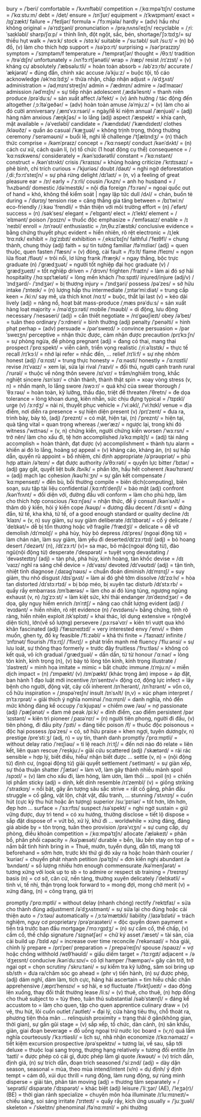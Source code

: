 bury = /ˈberi/
comfortable = /ˈkʌmftəbl/
competition = /ˌkɑːmpəˈtɪʃn/
costume = /ˈkɑːstuːm/
debt = /det/
ensure = /ɪnˈʃʊr/
equipment = /ɪˈkwɪpmənt/
exact = /ɪɡˈzækt/
failure = /ˈfeɪljər/
formula = /ˈfɔːmjələ/
hardly = (adv) hầu như không
original = /əˈrɪdʒənl/
pronunciation = /prəˌnʌnsiˈeɪʃn/
recyclable = /ˌriːˈsaɪkləbl/
sharp/ʃɑːp/ = thình lình, đột ngột, sắc, bén,
shortage/ˈʃɔːtɪdʒ/= sự thiếu hụt
walk = /wɔːk/
stock = /stɑːk/
suitable = /ˈsuːtəbl/
suit /suːt/ = (n) bộ đồ, (v) làm cho thích hợp
support = /səˈpɔːrt/
surprising = /sərˈpraɪzɪŋ/
symptom = /ˈsɪmptəm/f
temperature = /ˈtemprətʃər/
thought = /θɔːt/
tradition = /trəˈdɪʃn/
unfortunately = /ʌnˈfɔːrtʃənətli/
wrap = /ræp/
resist /rɪˈzɪst/ = (v) kháng cự
absolutely /ˈæbsəluːtli/ = hoàn toàn
absorb = /əbˈzɔːrb/
accurate /ˈækjərət/ = đúng đắn, chính xác
accuse /əˈkjuːz/ = buộc tội, tố cáo
acknowledge /əkˈnɑːlɪdʒ/ = thừa nhận, chấp nhận
adjust = /əˈdʒʌst/
administration = /ədˌmɪnɪˈstreɪʃn/
admin = /ˈædmɪn/
admire = /ədˈmaɪər/
admission /ədˈmɪʃn/ = sự tiếp nhận
adolescent /ˌædəˈlesnt/ = thanh niên
produce /prəˈduːs/ = sản xuất
affect /əˈfekt/ = (v) ảnh hưởng / tác động đến
altogether /ˌɔːltəˈɡeðər/ = (adv) hoàn toàn
amuse /əˈmjuːz/ = (v) làm cho ai đó cười
anniversary /ˌænɪˈvɜːrsəri/ = ngày/lễ kỉ niệm
annual /ˈænjuəl/ = (adj) hàng năm
anxious /ˈæŋkʃəs/ = lo lắng (adj)
aspect /ˈæspekt/ = khía cạnh, mặt
available = /əˈveɪləbl/
candidate = /ˈkændɪdət/ /ˈkændɪdeɪt/
clothes /kləʊðz/ = quần áo
casual /ˈkæʒuəl/ = không trịnh trọng, thông thường
ceremony /ˈserəməʊni/ = buổi lễ, nghi lễ
challenge /ˈtʃælɪndʒ/ = (n) thách thức
comprise = /kəmˈpraɪz/
concept = /ˈkɑːnsept/
conduct /kənˈdʌkt/ = (n) cách cư xử, cách quản lí, (v) tổ chức (1 hoạt động cụ thể)
consequence = /ˈkɑːnsɪkwens/
considerately = /kənˈsɪdərətli/
constant = /ˈkɑːnstənt/
construct = /kənˈstrʌkt/
crisis /ˈkraɪsɪs/ = khủng hoảng
criticize /ˈkrɪtɪsaɪz/ = phê bình, chỉ trích
curious = /ˈkjʊriəs/
doubt /daʊt/ = nghi ngờ
deforestation /ˌdiːˌfɔːrɪˈsteɪʃn/ = sự phá rừng
delight /dɪˈlaɪt/ = (n, v) a feeling of great pleasure
ear = /ɪr/
early = /ˈɜːrli/
cousin /ˈkʌzn/ = anh họ
husband = /ˈhʌzbənd/
domestic /dəˈmestɪk/ = nội địa
foreign /ˈfɔːrən/ = ngoại quốc
out of hand = khó, không thể kiểm soát | ngay lập tức
dull /dʌl/ = chán, buồn tẻ
during = /ˈdʊrɪŋ/
tension rise = căng thẳng gia tăng
between = /bɪˈtwiːn/
eco-friendly /ˌiːkəʊ ˈfrendli/ = thân thiện với môi trường
effort = (n) /ˈefərt/
success = (n)  /səkˈses/
elegant = /ˈelɪɡənt/
elect = /ɪˈlekt/
element = /ˈelɪmənt/
poison /ˈpɔɪzn/ = thuốc độc
emphasize = /ˈemfəsaɪz/
enable = /ɪˈneɪbl/
enroll = /ɪnˈrəʊl/
enthusiastic = /ɪnˌθuːziˈæstɪk/
conclusive evidence = bằng chứng thuyết phục
evident = hiển nhiên, rõ rệt
electronic = /ɪˌlekˈtrɑːnɪk/
exhibit = /ɪɡˈzɪbɪt/
exhibition = /ˌeksɪˈbɪʃn/
faithful /ˈfeɪθfl/ = chung thành, chung thủy (adj)
faith = sự tin tưởng
familiar /fəˈmɪliər/ (adj) = quen thuộc, quen
fasten /ˈfæsn/ = (v) đóng, cài
fault = /fɔːlt/
flame /fleɪm/ = ngọn lửa
float /fləʊt/ = trôi nổi, lơ lửng
frank /fræŋk/ = ngay thẳng, bộc trực
graduate (n) /ˈɡrædʒuət/ = người tốt nghiệp đại học
graduate (v) /ˈɡrædʒueɪt/ = tốt nghiệp
driven = /ˈdrɪvn/
frighten /ˈfraɪtn/ = làm ai đó sợ hãi
hospitality /ˌhɑːspɪˈtæləti/ = lòng mến khách /ˈhɑːspɪtl/
injured/injure (adj/v) /ˈɪndʒərd/- /ˈɪndʒər/ = bị thương
injury = /ˈɪndʒəri/
possess /pəˈzes/ = sở hữu
intake /ˈɪnteɪk/ = (n) lượng hấp thu
intermediate /ˌɪntərˈmiːdiət/ = trung cấp
keen = /kiːn/ say mê, ưa thích
knot /nɑːt/ = buộc, thắt lại
last (v) = kéo dài
lively (adj) = năng nổ, hoạt bát
mass-produce /ˌmæs prəˈduːs/ = sản xuất hàng loạt
majority = /məˈdʒɔːrəti/
mobile /ˈməʊbl/ = di động, lưu động
necessary /ˈnesəseri/ (adj) = cần thiết
negotiate = /nɪˈɡəʊʃieɪt/
obey /əˈbeɪ/ = tuân theo
ordinary /ˈɔːrdneri/ = bình thường (adj)
penalty /ˈpenəlti/ = hình phạt
perhap = (adv)
persuade = /pərˈsweɪd/ > convince
persuasion = /pərˈsweɪʒn/
perceptive = nhận thức được, cảm nhận được
precaution /prɪˈkɔːʃn/ = sự phòng ngừa, đề phòng
pregnant (adj) = đang có thai, mang thai
prospect /ˈprɑːspekt/ = viễn cảnh, triển vọng
realistic /ˌriːəˈlɪstɪk/ = thực tế
recall /rɪˈkɔːl/ = nhớ lại
refer = nhắc đến, …
relief /rɪˈliːf/ = sự nhẹ nhõm
honest (adj) /ˈɑːnɪst/ = trung thực
honesty = /ˈɑːnəsti/
honestly = /ˈɑːnɪstli/
revise /rɪˈvaɪz/ = xem lại, sửa lại
rival /ˈraɪvl/ = đối thủ, người cạnh tranh
rural /ˈrʊrəl/ = thuộc về nông thôn
severe /sɪˈvɪr/ = trầm/nghiêm trọng, khắc nghiệt
sincere /sɪnˈsɪr/ = chân thành, thành thật
spin = xoay vòng
stress (v, n) = nhấn mạnh, lo lắng
swore /swɔːr/ = quá khứ của swear
thorough /ˈθɜːrəʊ/ = hoàn toàn, kỹ lưỡng, thấu đáo, triệt để
threaten /ˈθretn/ = đe dọa
tolerance = lòng khoan dung, kiên nhẫn, sức chịu đựng
typical = /ˈtɪpɪkl/
urge (v) /ɜːrdʒ/ = nài nỉ, thuyết phục
vehicle = /ˈviːəkl/,  /ˈviːhɪkl/
venue = địa điểm, nơi diễn ra
presence = sự hiện diện
present (v) /prɪˈzent/ = đưa ra, trình bày, bày tỏ, (adj) /ˈpreznt/ = có mặt, hiện tại, (n) /ˈpreznt/ = hiện tại, quà tặng
vital = quan trọng
whereas /ˌwerˈæz/ = ngược lại, trong khi đó
witness /ˈwɪtnəs/ = (v, n) chứng kiến, người chứng kiến
worsen /ˈwɜːrsn/ = trở nên/ làm cho xấu đi, tệ hơn
accomplished /əˈkɑːmplɪʃt/ = (adj) tài năng
accomplish = hoàn thành, đạt được (v)
accomplishment = thành tựu
alarm = khiến ai đó lo lắng, hoảng sợ
appeal = (v) kháng cáo, kháng án, (n) sự hấp dẫn, quyến rũ
appoint = bổ nhiệm, chỉ định
appropriate /əˈprəʊpriət/ = phù hợp
attain /əˈteɪn/ = đạt được
authority /əˈθɔːrəti/ = quyền lực
bitter /ˈbɪtər/ = (adj) gay gắt, quyết liệt
bulk /bʌlk/ = phần lớn, hầu hết
coherent /kəʊˈhɪrənt/ = (adj) mạch lạc
cohesion /kəʊˈhiːʒn/ = sự gắn kết
compensate /ˈkɑːmpenseɪt/ = đền bù, bồi thường
compile = biên dịch(computing), biên soạn, sưu tập tài liệu
confidential /ˌkɑːnfɪˈdenʃl/ = bảo mật (adj)
confront /kənˈfrʌnt/ = đối diện với, đường đầu với
conform = làm cho phù hợp, làm cho thích hợp
conscious /ˈkɑːnʃəs/ = nhận thức, để ý
consult /kənˈsʌlt/ = thăm dò ý kiến, hỏi ý kiến
cope /kəʊp/ = đương đầu
decent /ˈdiːsnt/ = đứng đắn, tử tế, kha khá, tử tế, of a good enough standard or quality
decline /dɪˈklaɪn/ = (v, n) suy giảm, sự suy giảm
deliberate /dɪˈlɪbərət/ = cố ý
delicate /ˈdelɪkət/=  dễ bị tổn thương hoặc vỡ
fragile /ˈfrædʒl/ = delicate = dễ vỡ
demolish /dɪˈmɒlɪʃ/ = phá hủy, hủy bỏ
depress /dɪˈpres/ (ngoại động từ) = làm chán nản, làm suy giảm, làm yếu đi
deserted/dɪˈzɜːrtɪd/ (adj) = bỏ hoang
desert /ˈdezərt/ (n), /dɪˈzɜːrt/ (v)= sa mạc, bỏ mặc(ngoại động từ), đào ngũ(nội động từ)
desperate /ˈdespərət/ = tuyệt vọng
devastating /ˈdevəsteɪtɪŋ/ (adj) = tàn phá, phá hủy, kinh hoàng, tàn khốc
devise = /dɪˈvaɪz/ nghĩ ra sáng chế
device = /dɪˈvaɪs/
devoted /dɪˈvəʊtɪd/ (adj) = tận tình, nhiệt tình
diagnose /ˌdaɪəɡˈnəʊs/ = chuẩn đoán
diminish /dɪˈmɪnɪʃ/ = suy giảm, thu nhỏ
disgust /dɪsˈɡʌst/ = làm ai đó ghê tởm
dissolve /dɪˈzɑːlv/ = hòa tan
distorted /dɪˈstɔːrtɪd/ = bị bóp méo, bị xuyên tạc
disturb /dɪˈstɜːrb/ = quấy rầy
embarrass /ɪmˈbærəs/ = làm cho ai đó lúng túng, ngượng ngùng
exhaust (v, n) /ɪɡˈzɔːst/ = làm kiệt sức, khí thải
endanger /ɪnˈdeɪndʒər/ = đe dọa, gây nguy hiểm
enrich /ɪnˈrɪtʃ/ = nâng cao chất lượng
evident (adj) /ˈevɪdənt/ = hiển nhiên, rõ rệt
evidence (n) /ˈevɪdəns/= bằng chứng, tính rõ ràng, hiển nhiên
exploit /ɪkˈsplɔɪt/ = khai thác, lợi dụng
extensive = rộng(về diện tích), lớn(về số lượng)
persevere /ˌpɜːrsəˈvɪr/ = kiên trì vượt qua khó khăn
fascinated (adj) /ˈfæsɪneɪtɪd/ = very interested
envy /ˈenvi/ = thèm muốn, ghen tỵ, đố kỵ
feasible /ˈfiːzəbl/ = khả thi
finite = /ˈfaɪnaɪt/ infinite /ˈɪnfɪnət/
flourish /ˈflɜːrɪʃ/ /ˈflʌrɪʃ/ = phát triển mạnh mẽ
fluency /ˈfluːənsi/ = sự lưu loát, sự thông thạo
formerly = trước đây
fruitless /ˈfruːtləs/ = không có kết quả, vô ích
gradual /ˈɡrædʒuəl/ = dần dần, từ từ
honour /ˈɑːnər/ = lòng tôn kính, kính trọng (n), (v) bày tỏ lòng tôn kính, kính trọng
illustrate /ˈɪləstreɪt/ = minh họa
imitate = mimic = bắt chước
immune /ɪˈmjuːn/ = miễn dịch
impact = (n) /ˈɪmpækt/ (v) /ɪmˈpækt/ (khác trọng âm)
impose = áp đặt, ban hành 1 đạo luật mới
incentive /ɪnˈsentɪv/= động cơ, động lực
infect = lây bệnh cho người, động vật, cây cối
inherent /ɪnˈherənt/,  /ɪnˈhɪrənt/ = vốn có, cố hữu
inspiration = /ˌɪnspəˈreɪʃn/
insult /ɪnˈsʌlt/ (n,v) = xúc phạm
interpret /ɪnˈtɜːrprət/ = giải thích ý nghĩa
nominal /ˈnɑːmɪnl/ = danh nghĩa, nhỏ đến mức không đáng kể
occupy /ˈɑːkjupaɪ/ = chiếm
owe /əʊ/ = nợ
passionate (adj) /ˈpæʃənət/ = đam mê
peak /piːk/ = đỉnh điểm, cao điểm
persistent /pərˈsɪstənt/ = kiên trì
pioneer /ˌpaɪəˈnɪr/ = (n) người tiên phong, người đi đầu, (v) tiên phòng, đi đầu
pity /ˈpɪti/ = đáng tiếc
poison /f/ = thuốc độc
poisonous = độc hại
possess /pəˈzes/ = có, sở hữu
praise = khen ngợi, tuyên dương(v, n)
prestige /preˈstiːʒ/ (adj, n) = uy tín, thanh danh
promptly /ˈprɑːmptli/ = without delay
ratio /ˈreɪʃiəʊ/ = tỉ lệ
reach /riːtʃ/ = đến nơi nào đó
relate = liên kết, liên quan
rescue /ˈreskjuː/= giải cứu
scattered (adj) /ˈskætərd/ = rải rác
sensible = hợp lý, biết điều, hiểu/ nhận biết được …
settle (v, n) = (nội động từ) định cư, (ngoại động từ) giải quyết
settlement /ˈsetlmənt/ = sự giàn xếp, sự thỏa thuận
shatter /ˈʃætər/ = làm vỡ, làm gãy thành nhiều mảnh
spoil /spɔɪl/ = (v) làm cho xấu đi, làm hỏng, làm ươn, làm thối …
spoil (n) = chiến lợi phẩm
sticky (adj) = dính, kết dính
resemble /rɪˈzembl/ (v) = giống
striking /ˈstraɪkɪŋ/ = nổi bật, gây ấn tượng sâu sắc
strive = rất cố gắng, phấn đấu
struggle = cố gắng, vật lộn, chật vật, đấu tranh, …
stunning /ˈstʌnɪŋ/ = cuốn hút (cực kỳ thu hút hoặc ấn tượng)
superior /suːˈpɪriər/ = tốt hơn, lớn hơn, đẹp hơn …
surface = /ˈsɜːrfɪs/
suspect /səˈspekt/ = nghi ngờ
sustain = giữ vững được, duy trì
tend = có xu hướng, thường
disclose = tiết lộ
dispose = sắp đặt
dispose of = vứt bỏ, xử lý, khử đi …
worldwhile = xứng đáng, đáng giá
abide by = tôn trọng, tuân theo
provision /prəˈvɪʒn/ = sự cung cấp, dự phòng, điều khoản
competition = /ˌkɑːmpəˈtɪʃn/
allocate /ˈæləkeɪt/ = phân bổ, phân phối
capacity = /kəˈpæsəti/
durable = bền, lâu bền
stay on top of = nắm bắt tình hình
bring in = Thuê, mướn, tuyển dụng, dẫn tới, mang tới
beforehand = sớm hơn, trước khi thứ gì đó xảy ra hoặc hoàn thành
courier /ˈkʊriər/ = chuyển phát nhanh
petition /pəˈtɪʃn/ = đơn kiến nghị
abundant /əˈbʌndənt/ = số lượng nhiều hơn enough
commensurate /kəˈmenʃərət/ = tương xứng với
look up to sb = to admire or respect sb
training = /ˈtreɪnɪŋ/
basis (n) = cơ sở, căn cứ, nền tảng, thường xuyên
delicately /ˈdelɪkətli/ = tinh vi, tế nhị, thận trọng
look forward to = mong đợi, mong chờ
merit (v) = xứng đáng, (n) = công trạng, giá trị

promptly /ˈprɑːmptli/ = without delay (nhanh chóng)
rectify /ˈrektɪfaɪ/ = sửa cho thành đúng
adjustment /əˈdʒʌstmənt/ = sự sửa lại cho đúng hoặc cải thiện
auto = /ˈɔːtəʊ/
automatically = /ˌɔːtəˈmætɪkli/
liability /ˌlaɪəˈbɪləti/ = trách nghiệm, nguy cơ
proprietary /prəˈpraɪəteri/ = độc quyền
down payment = tiền trả trước ban đầu
mortgage /ˈmɔːrɡɪdʒ/ = (n) sự cầm cố, thế chấp, (v) cầm cố, thế chấp
signature /ˈsɪɡnətʃər/ = chữ ký
asset /ˈæset/ = tài sản, của cải
build up /ˈbɪld ʌp/ = increase over time
reconcile /ˈrekənsaɪl/ = hòa giải, chỉnh lý
prepare = /prɪˈper/
preparation = /ˌprepəˈreɪʃn/
spouse /spaʊz/ = vợ hoặc chồng
withhold /wɪθˈhəʊld/ = giấu diếm
target = /ˈtɑːrɡɪt/
adjacent = /əˈdʒeɪsnt/
conducive /kənˈduːsɪv/= có lợi
hamper /ˈhæmpər/= gây cản trở, trở ngại
opt = chọn
scrutiny /ˈskruːtəni/ = sự kiểm tra kỹ lưỡng, săm soi
bring up sb/sth = đưa ra/chăm sóc
go ahead = (phr v) tiến hành, (n) sự được phép, (adj) dám nghĩ, dám làm, tích cực, hăng hái
ascertain = tìm hiểu chắc chắn
apprehensive /ˌæprɪˈhensɪv/ = sợ hãi, e sợ
fluctuate /ˈflʌktʃueɪt/ = dao động lên xuống, thay đổi thất thường
lease /liːs/ = (v) thuê, cho thuê, (n) hợp đồng cho thuê
subject to = tùy theo, tuân thủ
substantial /səbˈstænʃl/ = đáng kể
accustom to = làm cho quen, tập cho quen
apprentice
culinary
draw = (v) vẽ, thu hút, lôi cuốn
outlet /ˈaʊtlet/ = đại lý, cửa hàng tiêu thụ, chỗ thoát ra, phương tiện thỏa mãn …
relinquish
proximity = trạng thái ở gần(không gian, thời gian), sự gần gũi
stage = (v) sắp xếp, tổ chức, dàn cảnh, (n) sân khấu, giàn, giai đoạn
beverage = đồ uống ngoại trừ nước lọc
board = (v,n) quá lắm nghĩa
courteously /ˈkɜːrtiəsli/ = lịch sự, nhã nhặn
economize /ɪˈkɑːnəmaɪz/ = tiết kiệm
excursion
prospective /prəˈspektɪv/ = tương lai, về sau, sắp tới
deluxe = thuộc loại sang trọng, thượng hạng
relatively = tương đối
entitle /ɪnˈtaɪtl/ = được phép có cái gì, được phép làm gì
quote /kwəʊt/ = (v) trích dẫn, định giá, (n) sự trích dẫn, đoạn trích
seasoned /ˈsiːznd/ (adj) = dày dặn
season, seasonal = mùa, theo mùa
intend/intent (v/n) = dự định/ ý định
tempt = cám dỗ, xúi dục
thrill = rung động, làm rung động, sự rùng mình
disperse = giải tán, phân tán
moving (adj) = thương tâm
separately = /ˈseprətli/
disparate /ˈdɪspərət/ = khác biệt (adj)
leisure /ˈliːʒər/ (AE),  /ˈleʒə(r)/ (BE) = thời gian rảnh
specialize = chuyên môn hóa
illuminate /ɪˈluːmɪneɪt/=  chiếu sáng, soi sáng
irritate /ˈɪrɪteɪt/ = quấy rầy, kích ứng
usually = /ˈjuːʒuəli/
skeleton = /ˈskelɪtn/
phenominal /fəˈnɑːmɪnl/ = phi thường

